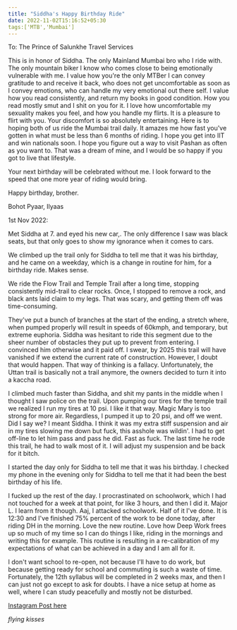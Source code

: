 ```yaml
---
title: "Siddha's Happy Birthday Ride"
date: 2022-11-02T15:16:52+05:30
tags:['MTB','Mumbai']
---
```

To: The Prince of Salunkhe Travel Services

This is in honor of Siddha. The only Mainland Mumbai bro who I ride with. The only mountain biker I know who comes close to being emotionally vulnerable with me. I value how you're the only MTBer I can convey gratitude to and receive it back, who does not get uncomfortable as soon as I convey emotions, who can handle my very emotional out there self. I value how you read consistently, and return my books in good condition. How you read mostly smut and I shit on you for it. I love how uncomfortable my sexuality makes you feel, and how you handle my flirts. It is a pleasure to flirt with you. Your discomfort is so absolutely entertaining. Here is to hoping both of us ride the Mumbai trail daily. It amazes me how fast you've gotten in what must be less than 6 months of riding. I hope you get into IIT and win nationals soon. I hope you figure out a way to visit Pashan as often as you want to. That was a dream of mine, and I would be so happy if you got to live that lifestyle.

Your next birthday will be celebrated without me. I look forward to the speed that one more year of riding would bring.

Happy birthday, brother.

Bohot Pyaar,
Ilyaas

1st Nov 2022:

Met Siddha at 7. and eyed his new car,. The only difference I saw was black seats, but that only goes to show my ignorance when it comes to cars.

We climbed up the trail only for Siddha to tell me that it was his birthday, and he came on a weekday, which is a change in routine for him, for a birthday ride. Makes sense.

We ride the Flow Trail and Temple Trail after a long time, stopping consistently mid-trail to clear rocks. Once, I stopped to remove a rock, and black ants laid claim to my legs. That was scary, and getting them off was time-consuming.

They've put a bunch of branches at the start of the ending, a stretch where, when pumped properly will result in speeds of 60kmph, and temporary, but extreme euphoria. Siddha was hesitant to ride this segment due to the sheer number of obstacles they put up to prevent from entering. I convinced him otherwise and it paid off. I swear, by 2025 this trail will have vanished if we extend the current rate of construction. However, I doubt that would happen. That way of thinking is a fallacy. Unfortunately, the Uttan trail is basically not a trail anymore, the owners decided to turn it into a kaccha road.

I climbed much faster than Siddha, and shit my pants in the middle when I thought I saw police on the trail. Upon pumping our tires for the temple trail we realized I run my tires at 10 psi. I like it that way. Magic Mary is too strong for more air. Regardless, I pumped it up to 20 psi, and off we went. Did I say we? I meant Siddha. I think it was my extra stiff suspension and air in my tires slowing me down but fuck, this asshole was wildin'. I had to get off-line to let him pass and pass he did. Fast as fuck. The last time he rode this trail, he had to walk most of it. I will adjust my suspension and be back for it bitch.

I started the day only for Siddha to tell me that it was his birthday. I checked my phone in the evening only for Siddha to tell me that it had been the best birthday of his life.

I fucked up the rest of the day. I procrastinated on schoolwork, which I had not touched for a week at that point, for like 3 hours, and then I did it. Major L. I learn from it though. Aaj, I attacked schoolwork. Half of it I've done. It is 12:30 and I've finished 75% percent of the work to be done today, after riding DH in the morning. Love the new routine. Love how Deep Work frees up so much of my time so I can do things I like, riding in the mornings and writing this for example. This routine is resulting in a re-calibration of my expectations of what can be achieved in a day and I am all for it.

I don't want school to re-open, not because I'll have to do work, but because getting ready for school and commuting is such a waste of time. Fortunately, the 12th syllabus will be completed in 2 weeks max, and then I can just not go except to ask for doubts. I have a nice setup at home as well, where I can study peacefully and mostly not be disturbed.

[Instagram Post here](https://www.instagram.com/p/Ckc38MGtmcl/)

*flying kisses*
